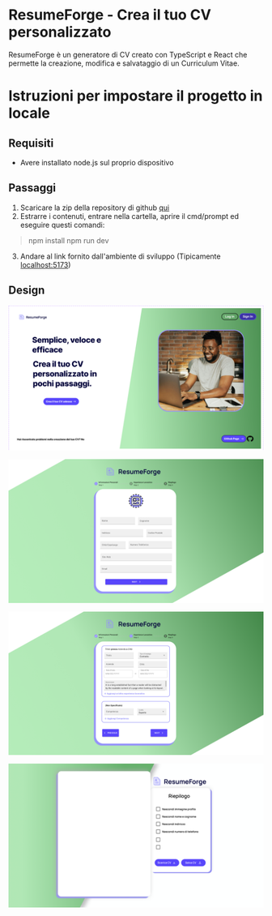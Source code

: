 # ResumeForge - Crea il tuo CV personalizzato

ResumeForge è un generatore di CV creato con TypeScript e React che permette la creazione, modifica e salvataggio di un Curriculum Vitae. 

# Istruzioni per impostare il progetto in locale 

## Requisiti

- Avere installato node.js sul proprio dispositivo

## Passaggi

1. Scaricare la zip della repository di github [qui](https://github.com/RiccardoElisabetti/ResumeForge/archive/refs/heads/main.zip)
2. Estrarre i contenuti, entrare nella cartella, aprire il cmd/prompt ed eseguire questi comandi:
> npm install 
> npm run dev
3. Andare al link fornito dall'ambiente di sviluppo (Tipicamente [localhost:5173](localhost:5173))

## Design

![Home Page](https://github.com/RiccardoElisabetti/ResumeForge/blob/main/public/design/Home%20Page.png)

![Personal Data Page](https://github.com/RiccardoElisabetti/ResumeForge/blob/main/public/design/Personal%20Data%20Page.png)

![Employment History Page](https://github.com/RiccardoElisabetti/ResumeForge/blob/main/public/design/Employment%20History.png)

![Result Page](https://github.com/RiccardoElisabetti/ResumeForge/blob/main/public/design/Result%20Page.png)

